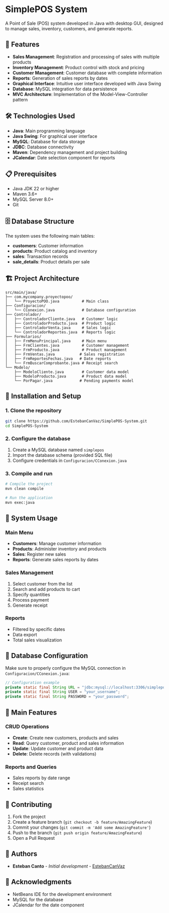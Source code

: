 # SimplePOS System

A Point of Sale (POS) system developed in Java with desktop GUI, designed to manage sales, inventory, customers, and generate reports.

## 🚀 Features

- **Sales Management**: Registration and processing of sales with multiple products
- **Inventory Management**: Product control with stock and pricing
- **Customer Management**: Customer database with complete information
- **Reports**: Generation of sales reports by dates
- **Graphical Interface**: Intuitive user interface developed with Java Swing
- **Database**: MySQL integration for data persistence
- **MVC Architecture**: Implementation of the Model-View-Controller pattern

## 🛠️ Technologies Used

- **Java**: Main programming language
- **Java Swing**: For graphical user interface
- **MySQL**: Database for data storage
- **JDBC**: Database connectivity
- **Maven**: Dependency management and project building
- **JCalendar**: Date selection component for reports

## 📋 Prerequisites

- Java JDK 22 or higher
- Maven 3.6+
- MySQL Server 8.0+
- Git

## 🗄️ Database Structure

The system uses the following main tables:
- **customers**: Customer information
- **products**: Product catalog and inventory
- **sales**: Transaction records
- **sale_details**: Product details per sale

## 🏗️ Project Architecture

```
src/main/java/
├── com.mycompany.proyectopoo/
│   └── ProyectoPOO.java          # Main class
├── Configuracion/
│   └── CConexion.java            # Database configuration
├── Controlador/
│   ├── ControladorCliente.java   # Customer logic
│   ├── ControladorProducto.java  # Product logic
│   ├── ControladorVenta.java     # Sales logic
│   └── ControladorReportes.java  # Reports logic
├── Formularios/
│   ├── FrmMenuPrincipal.java     # Main menu
│   ├── FrmClientes.java          # Customer management
│   ├── FrmProducto.java          # Product management
│   ├── FrmVentas.java           # Sales registration
│   ├── FrmReportesFechas.java   # Date reports
│   └── FrmBuscarComprobante.java # Receipt search
└── Modelo/
    ├── ModeloCliente.java        # Customer data model
    ├── ModeloProducto.java       # Product data model
    └── PorPagar.java            # Pending payments model
```

## 🚀 Installation and Setup

### 1. Clone the repository
```bash
git clone https://github.com/EstebanCanVaz/SimplePOS-System.git
cd SimplePOS-System
```

### 2. Configure the database
1. Create a MySQL database named `simplepos`
2. Import the database schema (provided SQL file)
3. Configure credentials in `Configuracion/CConexion.java`

### 3. Compile and run
```bash
# Compile the project
mvn clean compile

# Run the application
mvn exec:java
```

## 📖 System Usage

### Main Menu
- **Customers**: Manage customer information
- **Products**: Administer inventory and products
- **Sales**: Register new sales
- **Reports**: Generate sales reports by dates

### Sales Management
1. Select customer from the list
2. Search and add products to cart
3. Specify quantities
4. Process payment
5. Generate receipt

### Reports
- Filtered by specific dates
- Data export
- Total sales visualization

## 🔧 Database Configuration

Make sure to properly configure the MySQL connection in `Configuracion/CConexion.java`:

```java
// Configuration example
private static final String URL = "jdbc:mysql://localhost:3306/simplepos";
private static final String USER = "your_username";
private static final String PASSWORD = "your_password";
```

## 📝 Main Features

### CRUD Operations
- **Create**: Create new customers, products and sales
- **Read**: Query customer, product and sales information
- **Update**: Update customer and product data
- **Delete**: Delete records (with validations)

### Reports and Queries
- Sales reports by date range
- Receipt search
- Sales statistics

## 🤝 Contributing

1. Fork the project
2. Create a feature branch (`git checkout -b feature/AmazingFeature`)
3. Commit your changes (`git commit -m 'Add some AmazingFeature'`)
4. Push to the branch (`git push origin feature/AmazingFeature`)
5. Open a Pull Request

## 👥 Authors

- **Esteban Canto** - *Initial development* - [EstebanCanVaz](https://github.com/EstebanCanVaz)

## 🙏 Acknowledgments

- NetBeans IDE for the development environment
- MySQL for the database
- JCalendar for the date component 